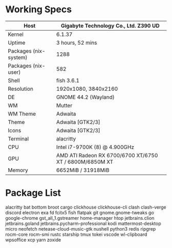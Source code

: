# Working Specs

| Host | Gigabyte Technology Co., Ltd. Z390 UD |
| --- | --- |
| Kernel | 6.1.37 |
| Uptime | 3 hours, 52 mins |
| Packages (nix-system) | 1288 |
| Packages (nix-user) | 582 |
| Shell | fish 3.6.1 |
| Resolution | 1920x1080, 3840x2160 |
| DE | GNOME 44.2 (Wayland) |
| WM | Mutter |
| WM Theme | Adwaita |
| Theme | Adwaita [GTK2/3] |
| Icons | Adwaita [GTK2/3] |
| Terminal | alacritty |
| CPU | Intel i7-9700K (8) @ 4.900GHz |
| GPU | AMD ATI Radeon RX 6700/6700 XT/6750 XT / 6800M/6850M XT |
| Memory | 6652MiB / 31918MiB |

# Package List
  alacritty
  bat
  bottom
  broot
  cargo
  clickhouse
  clickhouse-cli
  clash
  clash-verge
  discord
  electron
  exa
  fd
  fcitx5
  fish
  flatpak
  git
  gnome.gnome-tweaks
  go
  google-chrome
  gst_all_1.gstreamer
  home-manager
  htop
  jetbrains.clion
  jetbrains.goland
  jetbrains.pycharm-professional
  kodi
  mattermost-desktop
  micro
  neofetch
  netease-cloud-music-gtk
  nushell
  python3
  redis
  ripgrep
  rocm-core
  rocm-smi
  rustc
  starship
  tmux
  tokei
  vscode
  wl-clipboard
  wpsoffice
  xcp
  yarn
  zoxide
